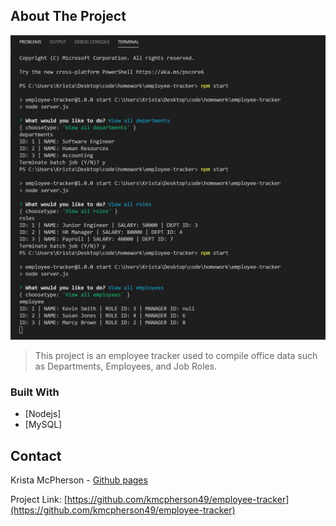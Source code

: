 ## About The Project

![Employee Tracker Screen Shot](./employee-tracker-screenshot.jpg)

>This project is an employee tracker used to compile office data such as Departments, Employees, and Job Roles.

### Built With

* [Nodejs]
* [MySQL]

## Contact

Krista McPherson - [Github pages](https://kmcpherson49.github.io/)

Project Link: [https://github.com/kmcpherson49/employee-tracker](https://github.com/kmcpherson49/employee-tracker)